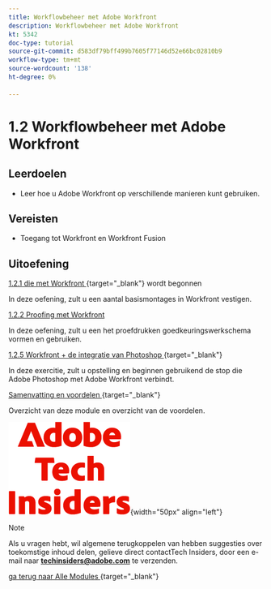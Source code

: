 ```yaml
---
title: Workflowbeheer met Adobe Workfront
description: Workflowbeheer met Adobe Workfront
kt: 5342
doc-type: tutorial
source-git-commit: d583df79bff499b7605f77146d52e66bc02810b9
workflow-type: tm+mt
source-wordcount: '138'
ht-degree: 0%

---
```


# 1.2 Workflowbeheer met Adobe Workfront

## Leerdoelen

- Leer hoe u Adobe Workfront op verschillende manieren kunt gebruiken.

## Vereisten

- Toegang tot Workfront en Workfront Fusion

## Uitoefening

[ 1.2.1 die met Workfront ](./ex1.md){target="_blank"} wordt begonnen

In deze oefening, zult u een aantal basismontages in Workfront vestigen.

[1.2.2 Proofing met Workfront](./ex2.md)

In deze oefening, zult u een het proefdrukken goedkeuringswerkschema vormen en gebruiken.

[ 1.2.5 Workfront + de integratie van Photoshop ](./ex5.md){target="_blank"}

In deze exercitie, zult u opstelling en beginnen gebruikend de stop die Adobe Photoshop met Adobe Workfront verbindt.

[ Samenvatting en voordelen ](./summary.md){target="_blank"}

Overzicht van deze module en overzicht van de voordelen.

![ Indexen van de Tech ](./../../../assets/images/techinsiders.png){width="50px" align="left"}

>[!NOTE]
>
>Als u vragen hebt, wil algemene terugkoppelen van hebben suggesties over toekomstige inhoud delen, gelieve direct contactTech Insiders, door een e-mail naar **techinsiders@adobe.com** te verzenden.

[ ga terug naar Alle Modules ](../../../overview.md){target="_blank"}
